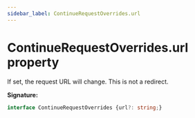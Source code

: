 ```yaml
---
sidebar_label: ContinueRequestOverrides.url
---
```

# ContinueRequestOverrides.url property

If set, the request URL will change. This is not a redirect.

**Signature:**

```typescript
interface ContinueRequestOverrides {url?: string;}
```
